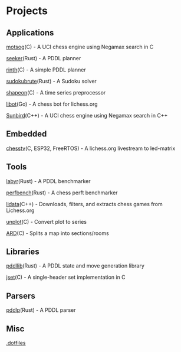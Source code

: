 

# Projects
## Applications
[motsog](https://github.com/jmdha/motsog)(C) - A UCI chess engine using Negamax search in C

[seeker](https://github.com/jmdha/seeker)(Rust) - A PDDL planner

[rinth](https://github.com/jmdha/rinth)(C) - A simple PDDL planner

[sudokubrute](https://github.com/jmdha/sudokubrute)(Rust) - A Sudoku solver

[shapeon](https://github.com/jmdha/shapeon)(C) - A time series preprocessor

[libot](https://github.com/jmdha/libot)(Go) - A chess bot for lichess.org

[Sunbird](https://github.com/jmdha/Sunbird)(C++) - A UCI chess engine using Negamax search in C++

## Embedded
[chesstv](https://github.com/jmdha/chesstv)(C, ESP32, FreeRTOS) - A lichess.org livestream to led-matrix

## Tools
[labyr](https://github.com/jmdha/labyr)(Rust) - A PDDL benchmarker

[perfbench](https://github.com/jmdha/perfbench)(Rust) - A chess perft benchmarker

[lidata](https://github.com/jmdha/lidata)(C++) - Downloads, filters, and extracts chess games from Lichess.org

[unplot](https://github.com/jmdha/unplot)(C) - Convert plot to series

[ARD](https://github.com/jmdha/ARD)(C) - Splits a map into sections/rooms

## Libraries
[pddllib](https://github.com/jmdha/pddllib)(Rust) - A PDDL state and move generation library

[jset](https://github.com/jmdha/jset)(C) - A single-header set implementation in C

## Parsers
[pddlp](https://github.com/jmdha/pddlp)(Rust) - A PDDL parser

## Misc
[.dotfiles](https://github.com/jmdha/.dotfiles)
